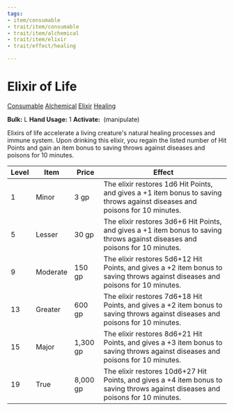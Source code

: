 ```yaml
---
tags:
- item/consumable
- trait/item/consumable
- trait/item/alchemical
- trait/item/elixir
- trait/effect/healing

---
```

# Elixir of Life

 [Consumable](Consumable.md "Item Trait") [Alchemical](Alchemical.md "Item Trait") [Elixir](Elixir.md "Item Trait") [Healing](Healing.md "Effect Trait")
 
**Bulk:** L
**Hand Usage:** 1
**Activate:** [](#Actions "Single Action") (manipulate)

Elixirs of life accelerate a living creature's natural healing processes and immune system. Upon drinking this elixir, you regain the listed number of Hit Points and gain an item bonus to saving throws against diseases and poisons for 10 minutes.

| **Level** | **Item** | **Price** | Effect                     |
| --------- | -------- | --------- | -------------------------- |
| 1         | Minor    | 3 gp      | The elixir restores 1d6 Hit Points, and gives a +1 item bonus to saving throws against diseases and poisons for 10 minutes. |
| 5         | Lesser   | 30 gp     | The elixir restores 3d6+6 Hit Points, and gives a +1 item bonus to saving throws against diseases and poisons for 10 minutes. |
| 9         | Moderate | 150 gp    | The elixir restores 5d6+12 Hit Points, and gives a +2 item bonus to saving throws against diseases and poisons for 10 minutes. |
| 13        | Greater  | 600 gp    | The elixir restores 7d6+18 Hit Points, and gives a +2 item bonus to saving throws against diseases and poisons for 10 minutes. |
| 15        | Major    | 1,300 gp  | The elixir restores 8d6+21 Hit Points, and gives a +3 item bonus to saving throws against diseases and poisons for 10 minutes. |
| 19        | True     | 8,000 gp  | The elixir restores 10d6+27 Hit Points, and gives a +4 item bonus to saving throws against diseases and poisons for 10 minutes. |
